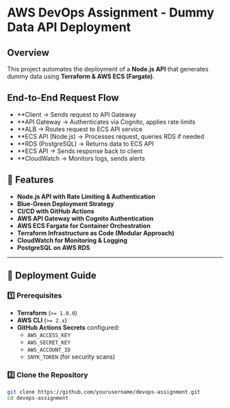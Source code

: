 # AWS DevOps Assignment - Dummy Data API Deployment

## Overview
This project automates the deployment of a **Node.js API** that generates dummy data using **Terraform & AWS ECS (Fargate)**.

## End-to-End Request Flow
- **Client → Sends request to API Gateway
- **API Gateway → Authenticates via Cognito, applies rate limits
- **ALB → Routes request to ECS API service
- **ECS API (Node.js) → Processes request, queries RDS if needed
- **RDS (PostgreSQL) → Returns data to ECS API
- **ECS API → Sends response back to client
- **CloudWatch → Monitors logs, sends alerts


## 📌 Features
- **Node.js API with Rate Limiting & Authentication**
- **Blue-Green Deployment Strategy**
- **CI/CD with GitHub Actions**
- **AWS API Gateway with Cognito Authentication**
- **AWS ECS Fargate for Container Orchestration**
- **Terraform Infrastructure as Code (Modular Approach)**
- **CloudWatch for Monitoring & Logging**
- **PostgreSQL on AWS RDS**

---

## 🚀 Deployment Guide

### 1️⃣ Prerequisites
- **Terraform** (`>= 1.0.0`)
- **AWS CLI** (`>= 2.x`)
- **GitHub Actions Secrets** configured:
  - `AWS_ACCESS_KEY`
  - `AWS_SECRET_KEY`
  - `AWS_ACCOUNT_ID`
  - `SNYK_TOKEN` (for security scans)

### 2️⃣ Clone the Repository
```sh
git clone https://github.com/yourusername/devops-assignment.git
cd devops-assignment
